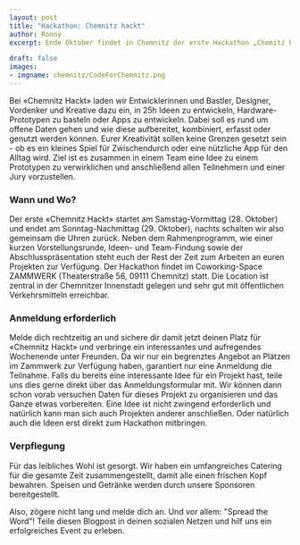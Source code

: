 ```yaml
---
layout: post
title: "Hackathon: Chemnitz hackt"
author: Ronny
excerpt: Ende Oktober findet in Chemnitz der erste Hackathon „Chemitz hackt“statt. Ein Wochenende lang programmieren, hacken und basteln mit Gleichgesinnten und Offenen Daten.

draft: false
images:
- imgname: chemnitz/CodeForChemnitz.png
---
```



Bei «Chemnitz Hackt» laden wir Entwicklerinnen und Bastler, Designer, Vordenker und Kreative dazu ein, in 25h Ideen zu entwickeln, Hardware-Prototypen zu basteln oder Apps zu entwickeln. Dabei soll es rund um offene Daten gehen und wie diese aufbereitet, kombiniert, erfasst oder genutzt werden können. Eurer Kreativität sollen keine Grenzen gesetzt sein - ob es ein kleines Spiel für Zwischendurch oder eine nützliche App für den Alltag wird. Ziel ist es zusammen in einem Team eine Idee zu einem Prototypen zu verwirklichen und anschließend allen Teilnehmern und einer Jury vorzustellen.

<h3>Wann und Wo?</h3>

Der erste «Chemnitz Hackt» startet am Samstag-Vormittag (28. Oktober) und endet am Sonntag-Nachmittag (29. Oktober), nachts schalten wir also gemeinsam die Uhren zurück. Neben dem Rahmenprogramm, wie einer kurzen Vorstellungsrunde, Ideen- und Team-Findung sowie der Abschlusspräsentation steht euch der Rest der Zeit zum Arbeiten an euren Projekten zur Verfügung.
Der Hackathon findet im Coworking-Space ZAMMWERK (Theaterstraße 56, 09111 Chemnitz) statt. Die Location ist zentral in der Chemnitzer Innenstadt gelegen und sehr gut mit öffentlichen Verkehrsmitteln erreichbar.

<h3>Anmeldung erforderlich</h3>

Melde dich rechtzeitig an und sichere dir damit jetzt deinen Platz für «Chemnitz Hackt» und verbringe ein interessantes und aufregendes Wochenende unter Freunden. Da wir nur ein begrenztes Angebot an Plätzen im Zammwerk zur Verfügung haben, garantiert nur eine Anmeldung die Teilnahme.
Falls du bereits eine interessante Idee für ein Projekt hast, teile uns dies gerne direkt über das Anmeldungsformular mit. Wir können dann schon vorab versuchen Daten für dieses Projekt zu organisieren und das Ganze etwas vorbereiten. Eine Idee ist nicht zwingend erforderlich und natürlich kann man sich auch Projekten anderer anschließen. Oder natürlich auch die Ideen erst direkt zum Hackathon mitbringen.

<h3>Verpflegung</h3>

Für das leibliches Wohl ist gesorgt. Wir haben ein umfangreiches Catering für die gesamte Zeit zusammengestellt, damit alle einen frischen Kopf bewahren. Speisen und Getränke werden durch unsere Sponsoren bereitgestellt.


Also, zögere nicht lang und melde dich an. Und vor allem: "Spread the Word"! Teile diesen Blogpost in deinen sozialen Netzen und hilf uns ein erfolgreiches Event zu erleben.
